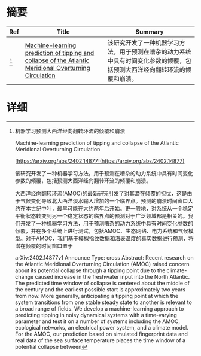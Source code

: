 # 摘要

| Ref | Title | Summary |
| --- | --- | --- |
| [^1] | [Machine-learning prediction of tipping and collapse of the Atlantic Meridional Overturning Circulation](https://arxiv.org/abs/2402.14877) | 该研究开发了一种机器学习方法，用于预测在嘈杂的动力系统中具有时间变化参数的倾覆，包括预测大西洋经向翻转环流的倾覆和崩溃。 |

# 详细

[^1]: 机器学习预测大西洋经向翻转环流的倾覆和崩溃

    Machine-learning prediction of tipping and collapse of the Atlantic Meridional Overturning Circulation

    [https://arxiv.org/abs/2402.14877](https://arxiv.org/abs/2402.14877)

    该研究开发了一种机器学习方法，用于预测在嘈杂的动力系统中具有时间变化参数的倾覆，包括预测大西洋经向翻转环流的倾覆和崩溃。

    

    大西洋经向翻转环流(AMOC)的最新研究引发了对其潜在倾覆的担忧，这是由于气候变化导致北大西洋淡水输入增加的一个临界点。预测的崩溃时间窗口大约在本世纪中叶，最早可能在大约两年后开始。更一般地，对系统从一个稳定平衡状态转变到另一个稳定状态的临界点的预测对于广泛领域都是相关的。我们开发了一种机器学习方法，用于预测嘈杂的动力系统中具有时间变化参数的倾覆，并在多个系统上进行测试，包括AMOC、生态网络、电力系统和气候模型。对于AMOC，我们基于模拟指纹数据和海表温度的真实数据进行预测，将潜在倾覆的时间窗口置于

    arXiv:2402.14877v1 Announce Type: cross  Abstract: Recent research on the Atlantic Meridional Overturning Circulation (AMOC) raised concern about its potential collapse through a tipping point due to the climate-change caused increase in the freshwater input into the North Atlantic. The predicted time window of collapse is centered about the middle of the century and the earliest possible start is approximately two years from now. More generally, anticipating a tipping point at which the system transitions from one stable steady state to another is relevant to a broad range of fields. We develop a machine-learning approach to predicting tipping in noisy dynamical systems with a time-varying parameter and test it on a number of systems including the AMOC, ecological networks, an electrical power system, and a climate model. For the AMOC, our prediction based on simulated fingerprint data and real data of the sea surface temperature places the time window of a potential collapse between 
    

